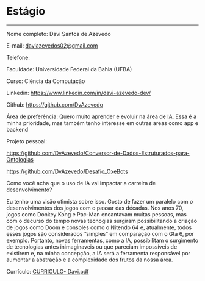 # Estágio

---

Nome completo: Davi Santos de Azevedo

E-mail: daviazevedos02@gmail.com

Telefone: 

Faculdade: Universidade Federal da Bahia (UFBA)

Curso: Ciência da Computação

Linkedin: https://www.linkedin.com/in/davi-azevedo-dev/

Github: https://github.com/DvAzevedo

Área de preferência: Quero muito aprender e evoluir na área de IA. Essa é a minha prioridade, mas também tenho interesse em outras areas como app e backend

Projeto pessoal:

 https://github.com/DvAzevedo/Conversor-de-Dados-Estruturados-para-Ontologias

https://github.com/DvAzevedo/Desafio_OxeBots

Como você acha que o uso de IA vai impactar a carreira de desenvolvimento?

Eu tenho uma visão otimista sobre isso. Gosto de fazer um paralelo com o desenvolvimentos dos jogos com o passar das décadas. Nos anos 70, jogos como Donkey Kong e Pac-Man encantavam muitas pessoas, mas com o decurso do tempo novas tecnogias surgiram possibilitando a criação de jogos como Doom e consoles como o Nitendo 64 e, atualmente, todos esses jogos são considerados “simples” em comparação com o Gta 6, por exemplo. Portanto, novas ferramentas, como a IA, possibilitam o surgimento de tecnologias antes inimaginaveis ou que pareciam impossíveis de existirem e, na minha concepção, a IA será a ferramenta responsável por aumentar a abstração e a complexidade dos frutos da nossa área.

Currículo:
[CURRICULO- Davi.pdf](https://github.com/user-attachments/files/17383211/CURRICULO-.Davi.pdf)
